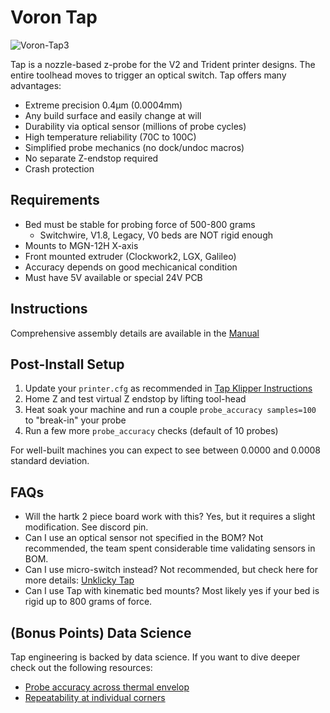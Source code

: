 # Voron Tap

![Voron-Tap3](https://user-images.githubusercontent.com/219295/206089801-1c3b0685-ac0b-460a-9027-2fd87e1cb79e.gif)

Tap is a nozzle-based z-probe for the V2 and Trident printer designs. The entire toolhead moves to trigger an optical switch. Tap offers many advantages:

* Extreme precision 0.4μm (0.0004mm)
* Any build surface and easily change at will
* Durability via optical sensor (millions of probe cycles)
* High temperature reliability (70C to 100C)
* Simplified probe mechanics (no dock/undoc macros)
* No separate Z-endstop required
* Crash protection

## Requirements

* Bed must be stable for probing force of 500-800 grams
  * Switchwire, V1.8, Legacy, V0 beds are NOT rigid enough
* Mounts to MGN-12H X-axis
* Front mounted extruder (Clockwork2, LGX, Galileo)
* Accuracy depends on good mechicanical condition
* Must have 5V available or special 24V PCB

## Instructions

Comprehensive assembly details are available in the [Manual](Manual/Assembly_Manual_Tap.pdf)

## Post-Install Setup

1. Update your `printer.cfg` as recommended in [Tap Klipper Instructions](config/tap_klipper_instructions.md)
2. Home Z and test virtual Z endstop by lifting tool-head
3. Heat soak your machine and run a couple `probe_accuracy samples=100` to "break-in" your probe
4. Run a few more `probe_accuracy` checks (default of 10 probes)

For well-built machines you can expect to see between 0.0000 and 0.0008 standard deviation.

## FAQs

* Will the hartk 2 piece board work with this? Yes, but it requires a slight modification. See discord pin.
* Can I use an optical sensor not specified in the BOM? Not recommended, the team spent considerable time validating sensors in BOM.
* Can I use micro-switch instead? Not recommended, but check here for more details: [Unklicky Tap](https://github.com/majarspeed/Unklicky/tree/main/Unklicky_TAP)
* Can I use Tap with kinematic bed mounts? Most likely yes if your bed is rigid up to 800 grams of force.

## (Bonus Points) Data Science

Tap engineering is backed by data science. If you want to dive deeper check out the following resources:

* [Probe accuracy across thermal envelop](https://github.com/KiloQubit/probe_accuracy)
* [Repeatability at individual corners](https://github.com/sporkus/probe_accuracy_tests)




